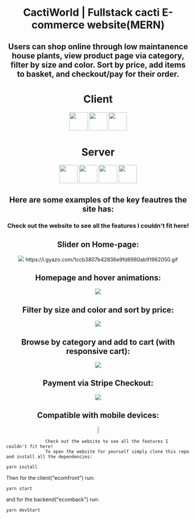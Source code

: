 <div align="center" >

# CactiWorld | Fullstack cacti E-commerce website(MERN)

## Users can shop online through low maintanence house plants, view product page via category, filter by size and color. Sort by price, add items to basket, and checkout/pay for their order.


# Client


<img height="50px" width="50px" src="https://cdn.jsdelivr.net/gh/devicons/devicon/icons/javascript/javascript-original.svg" />
          

<img height="50px" width="50px" src="https://cdn.jsdelivr.net/gh/devicons/devicon/icons/react/react-original-wordmark.svg" />
          

<img height="50px" width="50px" src="https://cdn.jsdelivr.net/gh/devicons/devicon/icons/redux/redux-original.svg" />
         

# Server

<img height="50px" width="50px" src="https://cdn.jsdelivr.net/gh/devicons/devicon/icons/javascript/javascript-original.svg" />
          
<img height="50px" width="50px" src="https://cdn.jsdelivr.net/gh/devicons/devicon/icons/nodejs/nodejs-original-wordmark.svg" />
          
<img height="50px" width="50px"  src="https://cdn.jsdelivr.net/gh/devicons/devicon/icons/express/express-original-wordmark.svg" />        

<img height="50px" width="50px" src="https://cdn.jsdelivr.net/gh/devicons/devicon/icons/mongodb/mongodb-original-wordmark.svg" />
          
## Here are some examples of the key feautres the site has:
### Check out the website to see all the features I couldn't fit here!
</div>

<div align="center">
          
<h2> Slider on Home-page: </h2>
  <div style="display: flex; align-items: center; justify-content: center;">
    <div>
              <img src="https://i.gyazo.com/1ccb3807b42836e9fd6980ab91962050.gif">
            https://i.gyazo.com/1ccb3807b42836e9fd6980ab91962050.gif
    </div>
  </div>  
        
        
<h2> Homepage and hover animations: </h2>
  <div style="display: flex; align-items: center; justify-content: center;">
    <div>
    <img src="https://i.gyazo.com/70c9e2eb1af93c20ab6ac89a2ecdf58a.gif">
    </div>
  </div> 
 
<h2> Filter by size and color and sort by price: </h2>
  <div style="display: flex; align-items: center; justify-content: center;">
    <div>
    <img src="https://i.gyazo.com/4e6f4fa70d000fefa82ff86bfb4631ee.gif">
    </div>
  </div> 

<h2> Browse by category and add to cart (with responsive cart): </h2>
  <div style="display: flex; align-items: center; justify-content: center;">
    <div>
    <img src="https://i.gyazo.com/987b735eae93b069246e9e2fece8d66e.gif">
    </div>
  </div> 

<h2> Payment via Stripe Checkout: </h2>
  <div style="display: flex; align-items: center; justify-content: center;">
    <div>
    <img src="https://i.gyazo.com/6c4a0f46523d077071fab86a679463eb.gif">
    </div>
  </div> 
<h2> Compatible with mobile devices: </h2>
  <div style="display: flex; align-items: center; justify-content: center;">
    <div>
    <img width="20%" height="20%" src="https://i.gyazo.com/acd8b16912af3205283e096e0cee0bac.gif">
    </div>
  </div> 
</div>
  
  
</div>


                   Check out the website to see all the features I couldn't fit here!
                   To open the website for yourself simply clone this repo and install all the dependencies:

```
yarn install
```

Then for the client("ecomfront") run:

```
yarn start
```

and for the backend("ecomback") run:

```
yarn devStart
```
